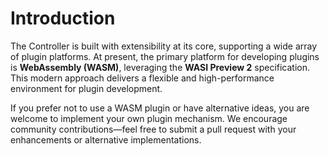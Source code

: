 # Introduction

The Controller is built with extensibility at its core, supporting a wide array of plugin platforms. At present, the primary platform for developing plugins is **WebAssembly (WASM)**, leveraging the **WASI Preview 2** specification. This modern approach delivers a flexible and high-performance environment for plugin development.

If you prefer not to use a WASM plugin or have alternative ideas, you are welcome to implement your own plugin mechanism. We encourage community contributions—feel free to submit a pull request with your enhancements or alternative implementations.